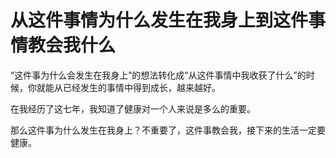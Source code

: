 # 从这件事情为什么发生在我身上到这件事情教会我什么


“这件事为什么会发生在我身上”的想法转化成“从这件事情中我收获了什么”的时候，你就能从已经发生的事情中得到成长，越来越好。

在我经历了这七年，我知道了健康对一个人来说是多么的重要。

那么这件事为什么发生在我身上？不重要了，这件事教会我，接下来的生活一定要健康。
